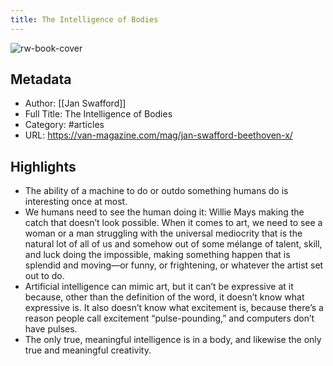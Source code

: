 ```yaml
---
title: The Intelligence of Bodies
---
```

![rw-book-cover](https://readwise-assets.s3.amazonaws.com/static/images/article3.5c705a01b476.png)

## Metadata
- Author: [[Jan Swafford]]
- Full Title: The Intelligence of Bodies
- Category: #articles
- URL: https://van-magazine.com/mag/jan-swafford-beethoven-x/

## Highlights
- The ability of a machine to do or outdo something humans do is interesting once at most.
- We humans need to see the human doing it: Willie Mays making the catch that doesn’t look possible. When it comes to art, we need to see a woman or a man struggling with the universal mediocrity that is the natural lot of all of us and somehow out of some mélange of talent, skill, and luck doing the impossible, making something happen that is splendid and moving—or funny, or frightening, or whatever the artist set out to do.
- Artificial intelligence can mimic art, but it can’t be expressive at it because, other than the definition of the word, it doesn’t know what expressive is. It also doesn’t know what excitement is, because there’s a reason people call excitement “pulse-pounding,” and computers don’t have pulses.
- The only true, meaningful intelligence is in a body, and likewise the only true and meaningful creativity.
